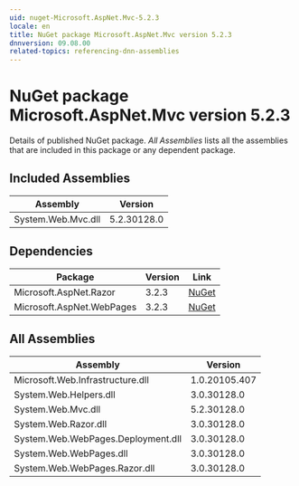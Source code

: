 ```yaml
---
uid: nuget-Microsoft.AspNet.Mvc-5.2.3
locale: en
title: NuGet package Microsoft.AspNet.Mvc version 5.2.3
dnnversion: 09.08.00
related-topics: referencing-dnn-assemblies
---
```


# NuGet package Microsoft.AspNet.Mvc version 5.2.3
Details of published NuGet package.
*All Assemblies* lists all the assemblies that are included in this package or any dependent package.

## Included Assemblies

|Assembly|Version|
|---|---|
|System.Web.Mvc.dll|5.2.30128.0|

## Dependencies

|Package|Version|Link|
|---|---|---|
|Microsoft.AspNet.Razor|3.2.3|[NuGet](https://www.nuget.org/packages/Microsoft.AspNet.Razor/3.2.3)|
|Microsoft.AspNet.WebPages|3.2.3|[NuGet](https://www.nuget.org/packages/Microsoft.AspNet.WebPages/3.2.3)|

## All Assemblies

|Assembly|Version|
|---|---|
|Microsoft.Web.Infrastructure.dll|1.0.20105.407|
|System.Web.Helpers.dll|3.0.30128.0|
|System.Web.Mvc.dll|5.2.30128.0|
|System.Web.Razor.dll|3.0.30128.0|
|System.Web.WebPages.Deployment.dll|3.0.30128.0|
|System.Web.WebPages.dll|3.0.30128.0|
|System.Web.WebPages.Razor.dll|3.0.30128.0|

